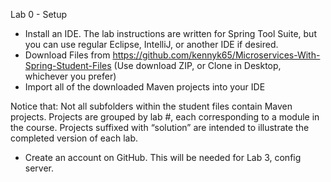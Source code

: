 Lab 0 - Setup
- Install an IDE.  The lab instructions are written for Spring Tool Suite, but you can use regular Eclipse, IntelliJ, or another IDE if desired.
- Download Files from https://github.com/kennyk65/Microservices-With-Spring-Student-Files (Use download ZIP, or Clone in Desktop, whichever you prefer)
- Import all of the downloaded Maven projects into your IDE

Notice that:
Not all subfolders within the student files contain Maven projects.
Projects are grouped by lab #, each corresponding to a module in the course.
Projects suffixed with “solution” are intended to illustrate the completed version of each lab.

- Create an account on GitHub.  This will be needed for Lab 3, config server.

